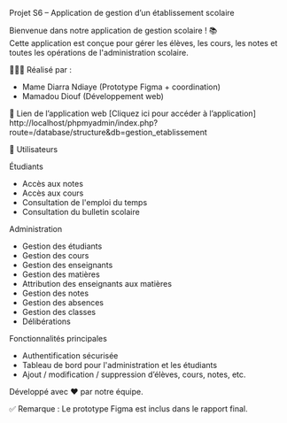  Projet S6 – Application de gestion d’un établissement scolaire
 
 Bienvenue dans notre application de gestion scolaire ! 📚  
Cette application est conçue pour gérer les élèves, les cours, les notes et toutes les opérations de l'administration scolaire.

👩🏽‍💻 Réalisé par :  
- Mame Diarra Ndiaye (Prototype Figma + coordination)  
- Mamadou Diouf (Développement web)

🔗 Lien de l’application web
 [Cliquez ici pour accéder à l’application] http://localhost/phpmyadmin/index.php?route=/database/structure&db=gestion_etablissement
   
👥 Utilisateurs

 Étudiants
- Accès aux notes  
- Accès aux cours  
- Consultation de l'emploi du temps
- Consultation du bulletin scolaire  

 Administration
- Gestion des étudiants  
- Gestion des cours  
- Gestion des enseignants  
- Gestion des matières  
- Attribution des enseignants aux matières  
- Gestion des notes  
- Gestion des absences  
- Gestion des classes  
- Délibérations  

Fonctionnalités principales
- Authentification sécurisée  
- Tableau de bord pour l'administration et les étudiants  
- Ajout / modification / suppression d’élèves, cours, notes, etc.
  
Développé avec ❤️ par notre équipe.

✅ Remarque : Le prototype Figma est inclus dans le rapport final.
